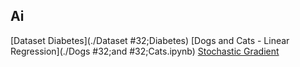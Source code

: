 ## Ai

[Dataset Diabetes](./Dataset #32;Diabetes)
[Dogs and Cats - Linear Regression](./Dogs #32;and #32;Cats.ipynb)
[Stochastic Gradient](./notebook.ipynb)
